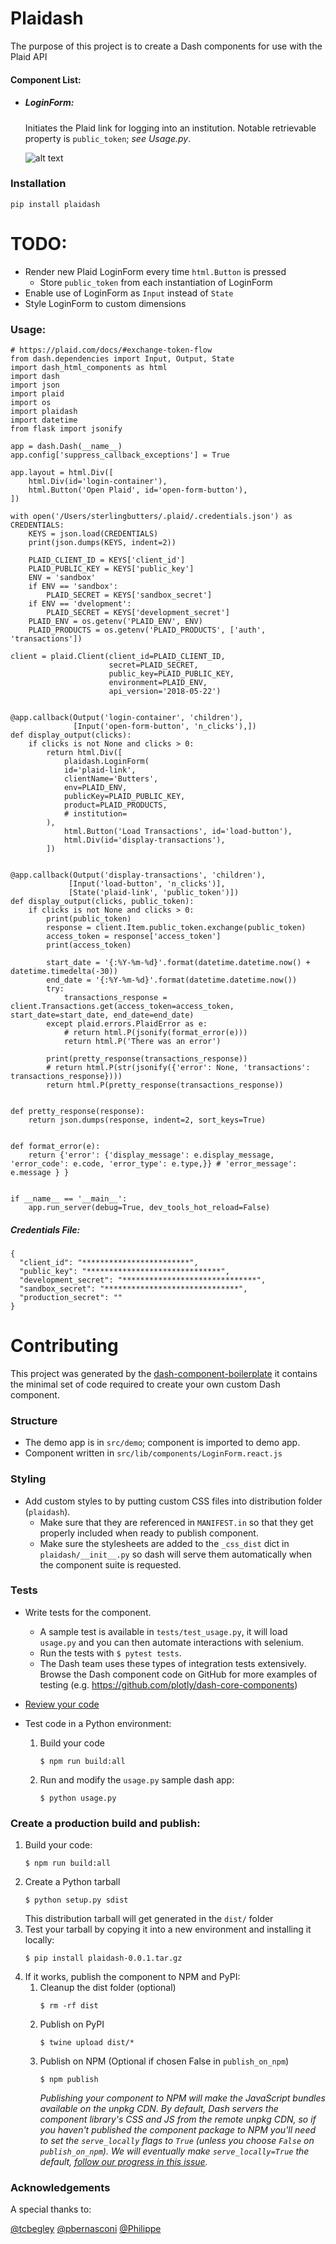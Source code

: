 # Plaidash 
The purpose of this project is to create a Dash components for use with the Plaid API
#### Component List:
- ##### LoginForm:
    Initiates the Plaid link for logging into an institution. Notable retrievable property is `public_token`; *see Usage.py*.

    ![alt text](https://github.com/SterlingButters/plaidash/blob/master/PlaidDemo.gif)

### Installation
`pip install plaidash`

# TODO:
- Render new Plaid LoginForm every time `html.Button` is pressed
    - Store `public_token` from each instantiation of LoginForm
- Enable use of LoginForm as `Input` instead of `State`
- Style LoginForm to custom dimensions
    
### Usage:

    # https://plaid.com/docs/#exchange-token-flow
    from dash.dependencies import Input, Output, State
    import dash_html_components as html
    import dash
    import json
    import plaid
    import os
    import plaidash
    import datetime
    from flask import jsonify
    
    app = dash.Dash(__name__)
    app.config['suppress_callback_exceptions'] = True
    
    app.layout = html.Div([
        html.Div(id='login-container'),
        html.Button('Open Plaid', id='open-form-button'),
    ])
    
    with open('/Users/sterlingbutters/.plaid/.credentials.json') as CREDENTIALS:
        KEYS = json.load(CREDENTIALS)
        print(json.dumps(KEYS, indent=2))
    
        PLAID_CLIENT_ID = KEYS['client_id']
        PLAID_PUBLIC_KEY = KEYS['public_key']
        ENV = 'sandbox'
        if ENV == 'sandbox':
            PLAID_SECRET = KEYS['sandbox_secret']
        if ENV == 'dvelopment':
            PLAID_SECRET = KEYS['development_secret']
        PLAID_ENV = os.getenv('PLAID_ENV', ENV)
        PLAID_PRODUCTS = os.getenv('PLAID_PRODUCTS', ['auth', 'transactions'])
    
    client = plaid.Client(client_id=PLAID_CLIENT_ID,
                          secret=PLAID_SECRET,
                          public_key=PLAID_PUBLIC_KEY,
                          environment=PLAID_ENV,
                          api_version='2018-05-22')
    
    
    @app.callback(Output('login-container', 'children'),
                  [Input('open-form-button', 'n_clicks'),])
    def display_output(clicks):
        if clicks is not None and clicks > 0:
            return html.Div([
                plaidash.LoginForm(
                id='plaid-link',
                clientName='Butters',
                env=PLAID_ENV,
                publicKey=PLAID_PUBLIC_KEY,
                product=PLAID_PRODUCTS,
                # institution=
            ),
                html.Button('Load Transactions', id='load-button'),
                html.Div(id='display-transactions'),
            ])
    
    
    @app.callback(Output('display-transactions', 'children'),
                 [Input('load-button', 'n_clicks')],
                 [State('plaid-link', 'public_token')])
    def display_output(clicks, public_token):
        if clicks is not None and clicks > 0:
            print(public_token)
            response = client.Item.public_token.exchange(public_token)
            access_token = response['access_token']
            print(access_token)
    
            start_date = '{:%Y-%m-%d}'.format(datetime.datetime.now() + datetime.timedelta(-30))
            end_date = '{:%Y-%m-%d}'.format(datetime.datetime.now())
            try:
                transactions_response = client.Transactions.get(access_token=access_token, start_date=start_date, end_date=end_date)
            except plaid.errors.PlaidError as e:
                # return html.P(jsonify(format_error(e)))
                return html.P('There was an error')
    
            print(pretty_response(transactions_response))
            # return html.P(str(jsonify({'error': None, 'transactions': transactions_response})))
            return html.P(pretty_response(transactions_response))
    
    
    def pretty_response(response):
        return json.dumps(response, indent=2, sort_keys=True)
    
    
    def format_error(e):
        return {'error': {'display_message': e.display_message, 'error_code': e.code, 'error_type': e.type,}} # 'error_message': e.message } }
    
    
    if __name__ == '__main__':
        app.run_server(debug=True, dev_tools_hot_reload=False)

##### Credentials File:
    {
      "client_id": "************************",
      "public_key": "******************************",
      "development_secret": "******************************",
      "sandbox_secret": "******************************",
      "production_secret": ""
    }

# Contributing
This project was generated by the [dash-component-boilerplate](https://github.com/plotly/dash-component-boilerplate) it contains the minimal set of code required to create your own custom Dash component.

### Structure 
- The demo app is in `src/demo`; component is imported to demo app.
- Component written in `src/lib/components/LoginForm.react.js`

### Styling
- Add custom styles to by putting custom CSS files into distribution folder (`plaidash`).
    - Make sure that they are referenced in `MANIFEST.in` so that they get properly included when ready to publish component.
    - Make sure the stylesheets are added to the `_css_dist` dict in `plaidash/__init__.py` so dash will serve them automatically 
    when the component suite is requested.
    
### Tests
- Write tests for the component.
    - A sample test is available in `tests/test_usage.py`, it will load `usage.py` and you can then automate interactions 
    with selenium.
    - Run the tests with `$ pytest tests`.
    - The Dash team uses these types of integration tests extensively. Browse the Dash component code on GitHub for more 
    examples of testing (e.g. https://github.com/plotly/dash-core-components)
- [Review your code](./review_checklist.md)

- Test code in a Python environment:
    1. Build your code
        ```
        $ npm run build:all
        ```
    2. Run and modify the `usage.py` sample dash app:
        ```
        $ python usage.py
        ```

### Create a production build and publish:
1. Build your code:
    ```
    $ npm run build:all
    ```
2. Create a Python tarball
    ```
    $ python setup.py sdist
    ```
    This distribution tarball will get generated in the `dist/` folder
3. Test your tarball by copying it into a new environment and installing it locally:
    ```
    $ pip install plaidash-0.0.1.tar.gz
    ```
4. If it works, publish the component to NPM and PyPI:
    1. Cleanup the dist folder (optional)
        ```
        $ rm -rf dist
        ```
    2. Publish on PyPI
        ```
        $ twine upload dist/*
        ```
    3. Publish on NPM (Optional if chosen False in `publish_on_npm`)
        ```
        $ npm publish
        ```
        _Publishing your component to NPM will make the JavaScript bundles available on the unpkg CDN. By default, 
        Dash servers the component library's CSS and JS from the remote unpkg CDN, so if you haven't published the 
        component package to NPM you'll need to set the `serve_locally` flags to `True` (unless you choose `False` on 
        `publish_on_npm`). We will eventually make `serve_locally=True` the default, 
        [follow our progress in this issue](https://github.com/plotly/dash/issues/284)._

### Acknowledgements
A special thanks to:

 [@tcbegley](https://community.plot.ly/u/tcbegley)
 [@pbernasconi](https://github.com/pbernasconi/react-plaid-link)
 [@Philippe](https://community.plot.ly/u/Philippe)
